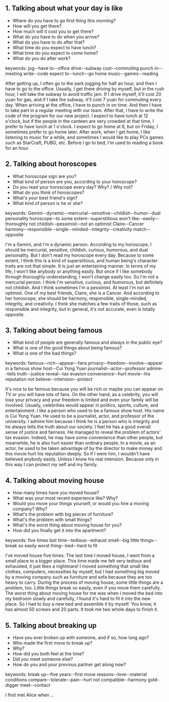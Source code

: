





## 1. Talking about what your day is like
* Where do you have to go first thing this morning?
* How will you get there?
* How much will it cost you to get there?
* What do you have to do when you arrive?
* What do you have to do after that?
* What time do you expect to have lunch?
* What time do you expect to come home?
* What do you do after work?

keywords: 
    jog--have to--office
    drive--subway
    cost--commuting
    punch in--meeting
    write--code
    expect to--lunch--go home
    music--games--reading

After getting up, I often go to the park jogging for half an hour, and then I have to go to the office.
Usually, I get there driving by myself, but in the rush hour, I will take the subway to avoid traffic jam.
If I drive myself, it'll cost 20 yuan for gas, and if I take the subway, it'll cost 7 yuan for commuting every day.
When arriving at the office, I have to punch in on time.
And then I have to take part in a regular meeting with our team.
After that, I have to write the code of the program for our new project.
I expect to have lunch at 12 o'clock, but if the people in the canteen are very crowded at that time, I prefer to have lunch at 1 o'clock.
I expect to go home at 6, but on Friday, I sometimes prefer to go home later.
After work, when I get home, I like listening to music for a while, and sometimes I would like to play PCs games such as StarCraft, PUBG, etc.
Before I go to bed, I'm used to reading a book for an hour.


## 2. Talking about horoscopes
* What horoscope sign are you?
* What kind of person are you, according to your horoscope?
* Do you read your horoscope every day? Why? / Why not?
* What do you think of horoscopes?
* What's your best friend's sign?
* What kind of person is he or she?

keywords:
    Gemini--dynamic--mercurial--sensitive--childish--humor--dual personality
    horoscope--to some extent--superstitious
    won't like--easily--thoroughly
    not childish--pessimist--not an optimist
    Claire--Cancer
    harmony--responsible--single--minded--integrity--creativity
    match--opposite

I'm a Gemini, and I'm a dynamic person.
According to my horoscope, I should be mercurial, sensitive, childish, curious, humorous, and dual personality.
But I don't read my horoscope every day.
Because to some extent, I think this is a kind of superstitious, and human being's character traits are not that simple. It is just an entertaining manner.
In terms of my life, I won't like anybody or anything easily.
But once if I like somebody through thoroughly understanding, I won't change easily too.
So I'm not a mercurial person.
I think I'm sensitive, curious, and humorous, but definitely not childish.
And I think sometimes I'm a pessimist.
At least I'm not an optimist.
One of my best friends, Claire, she is a Cancer.
And according to her horoscope, she should be harmony, responsible, single-minded, integrity, and creativity.
I think she matches a few traits of those, such as responsible and integrity, but in general, it's not accurate, even is totally opposite.


## 3. Talking about being famous
* What kind of people are generally famous and always in the public eye?
* What is one of the good things about being famous?
* What is one of the bad things?

keywords:
    famous--rich--appear--fans
    privacy--freedom--involve--appear in
    a famous show host--Cui Yong Yuan
    journalist--actor--professor
    admire--tells truth--justice
    reveal--tax evasion
    convenience--hurt
    movie--his reputation
    not believe--intension--protect

It's nice to be famous because you will be rich or maybe you can appear on TV or you will have lots of fans.
On the other hand, as a celebrity, you will lose your privacy and your freedom is limited and even your family will be involved.
Usually, celebrities would appear in politics, sports, culture, and entertainment.
I like a person who used to be a famous show host.
His name is Cui Yong Yuan.
He used to be a journalist, actor, and professor of the university.
I admire him because I think he is a person who is integrity and he always tells the truth about our society.
I feel he has a good overall sense of justice and fairness.
He managed to reveal the problem of actors' tax evasion.
Indeed, he may have some convenience than other people, 
but meanwhile, he is also hurt easier than ordinary people.
In a movie, as an actor, he used to be taken advantage of by the director to make money and this movie hurt his reputation deeply.
So if I were him, I wouldn't have believed anybody easily.
Unless I know his real intension.
Because only in this way I can protect my self and my family.


## 4. Talking about moving house
* How many times have you moved house?
* What was your most recent experience like? Why?
* Would you move your things yourself, or would you hire a moving company? Why?
* What's the problem with big pieces of furniture?
* What's the problem with small things?
* What's the worst thing about moving house for you?
* How did you finally get it into the apartment?

keywords:
    five times
    last time--tedious--exhaust
    small--big
    little things--break so easily
    worst thing--bed--hard to fit

I've moved house five times.
The last time I moved house, I went from a small place to a bigger place.
This time made me felt very tedious and exhausted, it just likes a nightmare!
I moved something that small like clothes, computers, necessities by myself, but I had something big moved by a moving company such as furniture and sofa because they are too heavy to carry.
During the process of moving house, some little things are a problem, too.
Little things break so easily, even if you move them carefully.
The worst thing about moving house for me was when I moved the bed into my bedroom slowly and carefully, I found it's hard to fit it into the new place.
So I had to buy a new bed and assemble it by myself.
You know, it has almost 50 screws and 20 parts.
It took me two whole days to finish it.


## 5. Talking about breaking up
* Have you ever broken up with someone, and if so, how long ago?
* Who made the first move to break up?
* Why?
* How did you both feel at the time?
* Did you meet someone else?
* How do you and your previous partner get along now?

keywords:
    break up--five years--first move
    reasons--love--material conditions
    compare--tolerate--pain--hurt
    not compatible--harmony
    gold-digger
    meet--contact


I first met Alice when ...



